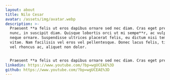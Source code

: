 ```yaml
---
layout: about
title: Nilo Cesar
avatar: /assets/img/avatar.webp
description: >-
  Praesent **a felis ut eros dapibus ornare sed nec diam. Cras eget pretium
  nunc, in suscipit diam. Quisque lobortis orci ut mi sempe**r, ac vulputate
  neque ornare. Suspendisse ultrices placerat felis, eu dictum nisi tempor
  vitae. Nam facilisis vel eros vel pellentesque. Donec lacus felis, tincidunt
  vel rhoncus ac, aliquet non dolor.


  Praesent **a felis ut eros dapibus ornare sed nec diam. Cras eget pretium nunc, in suscipit diam. Quisque lobortis orci ut mi sempe**r, ac vulputate neque ornare. Suspendisse ultrices placerat felis, eu dictum nisi tempor vitae. Nam facilisis vel eros vel pellentesque. Donec lacus felis, tincidunt vel rhoncus ac, aliquet non dolor.
linkedin: https://www.youtube.com/?bp=wgUCEAE%3D
github: https://www.youtube.com/?bp=wgUCEAE%3D
---
```

